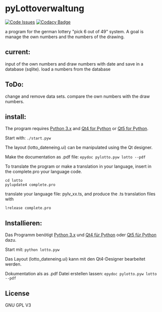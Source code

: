 pyLottoverwaltung
=================

[![Code Issues](https://www.quantifiedcode.com/api/v1/project/bf691a6e42b547ec851b17f1938759d6/badge.svg)](https://www.quantifiedcode.com/app/project/bf691a6e42b547ec851b17f1938759d6)
[![Codacy Badge](https://api.codacy.com/project/badge/Grade/7676fec18aa7402cb99bc13bd6a31e79)](https://www.codacy.com/app/Malta/pyLottoverwaltung?utm_source=github.com&amp;utm_medium=referral&amp;utm_content=MarkusHackspacher/pyLottoverwaltung&amp;utm_campaign=Badge_Grade)

a program for the german lottery "pick 6 out of 49" system.
A goal is manage the own numbers and the numbers of the drawing.


current:
--------

input of the own numbers and draw numbers with date and save in a database (sqlite).
load a numbers from the database

ToDo:
-----

change and remove data sets. compare the own numbers with the draw numbers.

install:
--------

The program requires [Python 3.x](http://www.python.org/download/) 
and [Qt4 for Python](http://www.riverbankcomputing.com/software/pyqt/download)
or [Qt5 for Python](http://www.riverbankcomputing.com/software/pyqt/download5).

Start with:
```./start.pyw```

The layout (lotto_dateneing.ui) can be manipulated using the Qt designer.

Make the documentation as .pdf file:
```epydoc pylotto.pyw lotto --pdf```

To translate the program or make a translation in your language,
insert in the complete.pro your language code.
```
cd lotto
pylupdate4 complete.pro
```
translate your language file: pylv_xx.ts, and produce the .ts translation files with
```
lrelease complete.pro
```

Installieren:
-------------

Das Programm benötigt [Python 3.x](http://www.python.org/download/) 
und [Qt4 für Python](http://www.riverbankcomputing.com/software/pyqt/download) 
oder [Qt5 für Python](http://www.riverbankcomputing.com/software/pyqt/download5) dazu.

Start mit: 
```python lotto.pyw```

Das Layout (lotto_dateneing.ui) kann mit den Qt4-Designer bearbeitet werden.

Dokumentation als as .pdf Datei erstellen lassen:
```epydoc pylotto.pyw lotto --pdf```


License
-------

GNU GPL V3
